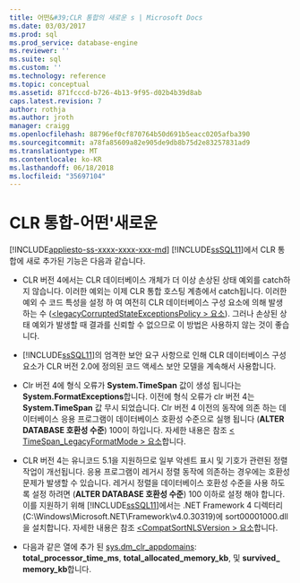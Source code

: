 ```yaml
---
title: 어떤&#39;CLR 통합의 새로운 s | Microsoft Docs
ms.date: 03/03/2017
ms.prod: sql
ms.prod_service: database-engine
ms.reviewer: ''
ms.suite: sql
ms.custom: ''
ms.technology: reference
ms.topic: conceptual
ms.assetid: 871fcccd-b726-4b13-9f95-d02b4b39d8ab
caps.latest.revision: 7
author: rothja
ms.author: jroth
manager: craigg
ms.openlocfilehash: 88796ef0cf870764b50d691b5eacc0205afba390
ms.sourcegitcommit: a78fa85609a82e905de9db8b75d2e83257831ad9
ms.translationtype: MT
ms.contentlocale: ko-KR
ms.lasthandoff: 06/18/2018
ms.locfileid: "35697104"
---
```

# <a name="clr-integration---what39s-new"></a>CLR 통합-어떤&#39;새로운
[!INCLUDE[appliesto-ss-xxxx-xxxx-xxx-md](../../includes/appliesto-ss-xxxx-xxxx-xxx-md.md)]
  [!INCLUDE[ssSQL11](../../includes/sssql11-md.md)]에서 CLR 통합에 새로 추가된 기능은 다음과 같습니다.  
  
-   CLR 버전 4에서는 CLR 데이터베이스 개체가 더 이상 손상된 상태 예외를 catch하지 않습니다. 이러한 예외는 이제 CLR 통합 호스팅 계층에서 catch됩니다. 이러한 예외 수 코드 특성을 설정 하 여 여전히 CLR 데이터베이스 구성 요소에 의해 발생 하는 수 ([\<legacyCorruptedStateExceptionsPolicy > 요소](http://go.microsoft.com/fwlink/?LinkId=204954)). 그러나 손상된 상태 예외가 발생할 때 결과를 신뢰할 수 없으므로 이 방법은 사용하지 않는 것이 좋습니다.  
  
-   [!INCLUDE[ssSQL11](../../includes/sssql11-md.md)]의 엄격한 보안 요구 사항으로 인해 CLR 데이터베이스 구성 요소가 CLR 버전 2.0에 정의된 코드 액세스 보안 모델을 계속해서 사용합니다.  
  
-   Clr 버전 4에 형식 오류가 **System.TimeSpan** 값이 생성 됩니다는 **System.FormatExceptions**합니다. 이전에 형식 오류가 clr 버전 4는 **System.TimeSpan** 값 무시 되었습니다. Clr 버전 4 이전의 동작에 의존 하는 데이터베이스 응용 프로그램이 데이터베이스 호환성 수준으로 실행 됩니다 (**ALTER DATABASE 호환성 수준**) 100이 하입니다. 자세한 내용은 참조 [< TimeSpan_LegacyFormatMode > 요소](http://go.microsoft.com/fwlink/?LinkId=205109)합니다.  
  
-   CLR 버전 4는 유니코드 5.1을 지원하므로 일부 악센트 표시 및 기호가 관련된 정렬 작업이 개선됩니다. 응용 프로그램이 레거시 정렬 동작에 의존하는 경우에는 호환성 문제가 발생할 수 있습니다. 레거시 정렬을 데이터베이스 호환성 수준을 사용 하도록 설정 하려면 (**ALTER DATABASE 호환성 수준**) 100 이하로 설정 해야 합니다. 이를 지원하기 위해 [!INCLUDE[ssSQL11](../../includes/sssql11-md.md)]에서는 .NET Framework 4 디렉터리(C:\Windows\Microsoft.NET\Framework\v4.0.30319)에 sort00001000.dll을 설치합니다. 자세한 내용은 참조 [ \<CompatSortNLSVersion > 요소](http://go.microsoft.com/fwlink/?LinkId=205110)합니다.  
  
-   다음과 같은 열에 추가 된 [sys.dm_clr_appdomains](../../relational-databases/system-dynamic-management-views/sys-dm-clr-appdomains-transact-sql.md): **total_processor_time_ms**, **total_allocated_memory_kb**, 및 **survived_ memory_kb**합니다.  
  
  
